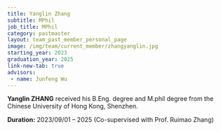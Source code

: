 ```yaml
---
title: Yanglin Zhang
subtitle: MPhil
job_title: MPhil
category: pastmaster
layout: team_past_member_personal_page
image: /img/team/current_member/zhangyanglin.jpg
starting_year: 2023
graduation_year: 2025
link-new-tab: true
advisors:
 - name: Junfeng Wu
---
```


**Yanglin ZHANG** received his B.Eng. degree and M.phil degree from the Chinese University of Hong Kong, Shenzhen.

**Duration:** 2023/09/01 – 2025 (Co-supervised with Prof. Ruimao Zhang)